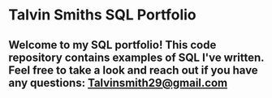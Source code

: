 # Talvin Smiths SQL Portfolio 

## Welcome to my SQL portfolio! This code repository contains examples of SQL I've written. Feel free to take a look and reach out if you have any questions: Talvinsmith29@gmail.com 
